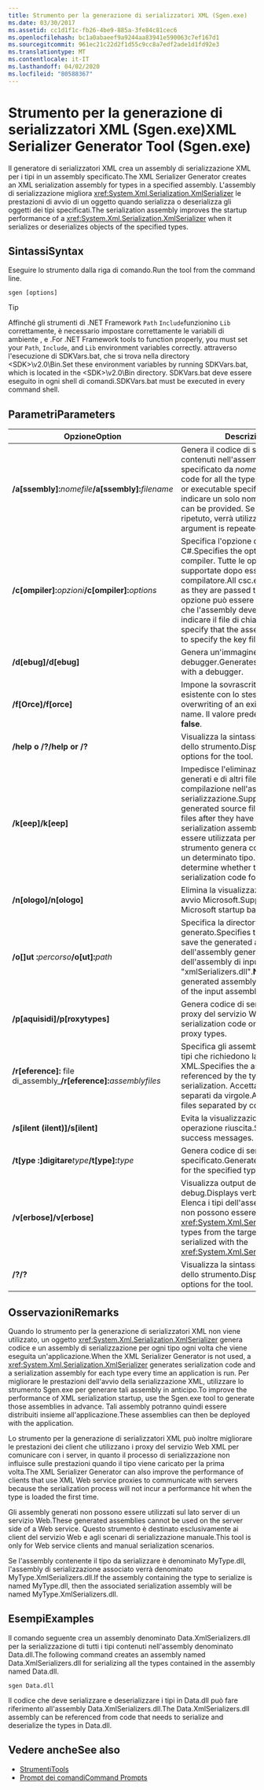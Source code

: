```yaml
---
title: Strumento per la generazione di serializzatori XML (Sgen.exe)
ms.date: 03/30/2017
ms.assetid: cc1d1f1c-fb26-4be9-885a-3fe84c81cec6
ms.openlocfilehash: bc1a0abaeef9a9244aa83941e590063c7ef167d1
ms.sourcegitcommit: 961ec21c22d2f1d55c9cc8a7edf2ade1d1fd92e3
ms.translationtype: MT
ms.contentlocale: it-IT
ms.lasthandoff: 04/02/2020
ms.locfileid: "80588367"
---
```

# <a name="xml-serializer-generator-tool-sgenexe"></a><span data-ttu-id="34c2e-102">Strumento per la generazione di serializzatori XML (Sgen.exe)</span><span class="sxs-lookup"><span data-stu-id="34c2e-102">XML Serializer Generator Tool (Sgen.exe)</span></span>

<span data-ttu-id="34c2e-103">Il generatore di serializzatori XML crea un assembly di serializzazione XML per i tipi in un assembly specificato.</span><span class="sxs-lookup"><span data-stu-id="34c2e-103">The XML Serializer Generator creates an XML serialization assembly for types in a specified assembly.</span></span> <span data-ttu-id="34c2e-104">L'assembly di serializzazione migliora <xref:System.Xml.Serialization.XmlSerializer> le prestazioni di avvio di un oggetto quando serializza o deserializza gli oggetti dei tipi specificati.</span><span class="sxs-lookup"><span data-stu-id="34c2e-104">The serialization assembly improves the startup performance of a <xref:System.Xml.Serialization.XmlSerializer> when it serializes or deserializes objects of the specified types.</span></span>
  
## <a name="syntax"></a><span data-ttu-id="34c2e-105">Sintassi</span><span class="sxs-lookup"><span data-stu-id="34c2e-105">Syntax</span></span>

<span data-ttu-id="34c2e-106">Eseguire lo strumento dalla riga di comando.</span><span class="sxs-lookup"><span data-stu-id="34c2e-106">Run the tool from the command line.</span></span>
  
```console  
sgen [options]  
```
  
> [!TIP]
> <span data-ttu-id="34c2e-107">Affinché gli strumenti di .NET Framework `Path` `Include`funzionino `Lib` correttamente, è necessario impostare correttamente le variabili di ambiente , e .</span><span class="sxs-lookup"><span data-stu-id="34c2e-107">For .NET Framework tools to function properly, you must set your `Path`, `Include`, and `Lib` environment variables correctly.</span></span> <span data-ttu-id="34c2e-108">attraverso l'esecuzione di SDKVars.bat, che si trova nella directory \<SDK>\v2.0\Bin.</span><span class="sxs-lookup"><span data-stu-id="34c2e-108">Set these environment variables by running SDKVars.bat, which is located in the \<SDK>\v2.0\Bin directory.</span></span> <span data-ttu-id="34c2e-109">SDKVars.bat deve essere eseguito in ogni shell di comandi.</span><span class="sxs-lookup"><span data-stu-id="34c2e-109">SDKVars.bat must be executed in every command shell.</span></span>
  
## <a name="parameters"></a><span data-ttu-id="34c2e-110">Parametri</span><span class="sxs-lookup"><span data-stu-id="34c2e-110">Parameters</span></span>  
  
|<span data-ttu-id="34c2e-111">Opzione</span><span class="sxs-lookup"><span data-stu-id="34c2e-111">Option</span></span>|<span data-ttu-id="34c2e-112">Descrizione</span><span class="sxs-lookup"><span data-stu-id="34c2e-112">Description</span></span>|  
|------------|-----------------|  
|<span data-ttu-id="34c2e-113">**/a\[ssembly\]:**_nomefile_</span><span class="sxs-lookup"><span data-stu-id="34c2e-113">**/a\[ssembly\]:**_filename_</span></span>|<span data-ttu-id="34c2e-114">Genera il codice di serializzazione per tutti i tipi contenuti nell'assembly o nell'eseguibile specificato da *nomefile*.</span><span class="sxs-lookup"><span data-stu-id="34c2e-114">Generates serialization code for all the types contained in the assembly or executable specified by *filename*.</span></span> <span data-ttu-id="34c2e-115">È possibile indicare un solo nome file.</span><span class="sxs-lookup"><span data-stu-id="34c2e-115">Only one file name can be provided.</span></span> <span data-ttu-id="34c2e-116">Se questo argomento viene ripetuto, verrà utilizzato l'ultimo nome file.</span><span class="sxs-lookup"><span data-stu-id="34c2e-116">If this argument is repeated, the last file name is used.</span></span>|  
|<span data-ttu-id="34c2e-117">**/c\[ompiler\]:**_opzioni_</span><span class="sxs-lookup"><span data-stu-id="34c2e-117">**/c\[ompiler\]:**_options_</span></span>|<span data-ttu-id="34c2e-118">Specifica l'opzione da passare al compilatore C#.</span><span class="sxs-lookup"><span data-stu-id="34c2e-118">Specifies the options to pass to the C# compiler.</span></span> <span data-ttu-id="34c2e-119">Tutte le opzioni di csc.exe vengono supportate dopo essere state passate al compilatore.</span><span class="sxs-lookup"><span data-stu-id="34c2e-119">All csc.exe options are supported as they are passed to the compiler.</span></span> <span data-ttu-id="34c2e-120">Questa opzione può essere utilizzata per specificare che l'assembly deve essere firmato e per indicare il file di chiave.</span><span class="sxs-lookup"><span data-stu-id="34c2e-120">This can be used to specify that the assembly should be signed and to specify the key file.</span></span>|  
|<span data-ttu-id="34c2e-121">**/d\[ebug\]**</span><span class="sxs-lookup"><span data-stu-id="34c2e-121">**/d\[ebug\]**</span></span>|<span data-ttu-id="34c2e-122">Genera un'immagine utilizzabile con un debugger.</span><span class="sxs-lookup"><span data-stu-id="34c2e-122">Generates an image that can be used with a debugger.</span></span>|  
|<span data-ttu-id="34c2e-123">**/f\[Orce\]**</span><span class="sxs-lookup"><span data-stu-id="34c2e-123">**/f\[orce\]**</span></span>|<span data-ttu-id="34c2e-124">Impone la sovrascrittura di un assembly esistente con lo stesso nome.</span><span class="sxs-lookup"><span data-stu-id="34c2e-124">Forces the overwriting of an existing assembly of the same name.</span></span> <span data-ttu-id="34c2e-125">Il valore predefinito è **false**.</span><span class="sxs-lookup"><span data-stu-id="34c2e-125">The default is **false**.</span></span>|  
|<span data-ttu-id="34c2e-126">**/help o /?**</span><span class="sxs-lookup"><span data-stu-id="34c2e-126">**/help or /?**</span></span>|<span data-ttu-id="34c2e-127">Visualizza la sintassi e le opzioni di comando dello strumento.</span><span class="sxs-lookup"><span data-stu-id="34c2e-127">Displays command syntax and options for the tool.</span></span>|  
|<span data-ttu-id="34c2e-128">**/k\[eep\]**</span><span class="sxs-lookup"><span data-stu-id="34c2e-128">**/k\[eep\]**</span></span>|<span data-ttu-id="34c2e-129">Impedisce l'eliminazione dei file di origine generati e di altri file temporanei al termine della compilazione nell'assembly di serializzazione.</span><span class="sxs-lookup"><span data-stu-id="34c2e-129">Suppresses the deletion of the generated source files and other temporary files after they have been compiled into the serialization assembly.</span></span> <span data-ttu-id="34c2e-130">Questa opzione può essere utilizzata per determinare se lo strumento genera codice di serializzazione per un determinato tipo.</span><span class="sxs-lookup"><span data-stu-id="34c2e-130">This can be used to determine whether the tool is generating serialization code for a particular type.</span></span>|  
|<span data-ttu-id="34c2e-131">**/n\[ologo\]**</span><span class="sxs-lookup"><span data-stu-id="34c2e-131">**/n\[ologo\]**</span></span>|<span data-ttu-id="34c2e-132">Elimina la visualizzazione del messaggio di avvio Microsoft.</span><span class="sxs-lookup"><span data-stu-id="34c2e-132">Suppresses the display of the Microsoft startup banner.</span></span>|  
|<span data-ttu-id="34c2e-133">**/o\[\]ut :**_percorso_</span><span class="sxs-lookup"><span data-stu-id="34c2e-133">**/o\[ut\]:**_path_</span></span>|<span data-ttu-id="34c2e-134">Specifica la directory in cui salvare l'assembly generato.</span><span class="sxs-lookup"><span data-stu-id="34c2e-134">Specifies the directory in which to save the generated assembly.</span></span> <span data-ttu-id="34c2e-135">**Nota:** il nome dell'assembly generato è composto dal nome dell'assembly di input e da "xmlSerializers.dll".</span><span class="sxs-lookup"><span data-stu-id="34c2e-135">**Note:**  The name of the generated assembly is composed of the name of the input assembly plus "xmlSerializers.dll".</span></span>|  
|<span data-ttu-id="34c2e-136">**/p\[aquisidi\]**</span><span class="sxs-lookup"><span data-stu-id="34c2e-136">**/p\[roxytypes\]**</span></span>|<span data-ttu-id="34c2e-137">Genera codice di serializzazione solo per i tipi proxy del servizio Web XML.</span><span class="sxs-lookup"><span data-stu-id="34c2e-137">Generates serialization code only for the XML Web service proxy types.</span></span>|  
|<span data-ttu-id="34c2e-138">**/r\[eference\]:** file di_assembly_</span><span class="sxs-lookup"><span data-stu-id="34c2e-138">**/r\[eference\]:**_assemblyfiles_</span></span>|<span data-ttu-id="34c2e-139">Specifica gli assembly a cui fanno riferimento i tipi che richiedono la serializzazione XML.</span><span class="sxs-lookup"><span data-stu-id="34c2e-139">Specifies the assemblies that are referenced by the types requiring XML serialization.</span></span> <span data-ttu-id="34c2e-140">Accetta più file di assembly separati da virgole.</span><span class="sxs-lookup"><span data-stu-id="34c2e-140">Accepts multiple assembly files separated by commas.</span></span>|  
|<span data-ttu-id="34c2e-141">**/s\[ilent (ilent)\]**</span><span class="sxs-lookup"><span data-stu-id="34c2e-141">**/s\[ilent\]**</span></span>|<span data-ttu-id="34c2e-142">Evita la visualizzazione dei messaggi di operazione riuscita.</span><span class="sxs-lookup"><span data-stu-id="34c2e-142">Suppresses the display of success messages.</span></span>|  
|<span data-ttu-id="34c2e-143">**/t\[ype :\]digitare**_type_</span><span class="sxs-lookup"><span data-stu-id="34c2e-143">**/t\[ype\]:**_type_</span></span>|<span data-ttu-id="34c2e-144">Genera codice di serializzazione solo per il tipo specificato.</span><span class="sxs-lookup"><span data-stu-id="34c2e-144">Generates serialization code only for the specified type.</span></span>|  
|<span data-ttu-id="34c2e-145">**/v\[erbose\]**</span><span class="sxs-lookup"><span data-stu-id="34c2e-145">**/v\[erbose\]**</span></span>|<span data-ttu-id="34c2e-146">Visualizza output dettagliato per il debug.</span><span class="sxs-lookup"><span data-stu-id="34c2e-146">Displays verbose output for debugging.</span></span> <span data-ttu-id="34c2e-147">Elenca i tipi dell'assembly di destinazione che non possono essere serializzati con <xref:System.Xml.Serialization.XmlSerializer>.</span><span class="sxs-lookup"><span data-stu-id="34c2e-147">Lists types from the target assembly that cannot be serialized with the <xref:System.Xml.Serialization.XmlSerializer>.</span></span>|  
|<span data-ttu-id="34c2e-148">**/?**</span><span class="sxs-lookup"><span data-stu-id="34c2e-148">**/?**</span></span>|<span data-ttu-id="34c2e-149">Visualizza la sintassi e le opzioni di comando dello strumento.</span><span class="sxs-lookup"><span data-stu-id="34c2e-149">Displays command syntax and options for the tool.</span></span>|  
  
## <a name="remarks"></a><span data-ttu-id="34c2e-150">Osservazioni</span><span class="sxs-lookup"><span data-stu-id="34c2e-150">Remarks</span></span>  
 <span data-ttu-id="34c2e-151">Quando lo strumento per la generazione di serializzatori XML non viene utilizzato, un oggetto <xref:System.Xml.Serialization.XmlSerializer> genera codice e un assembly di serializzazione per ogni tipo ogni volta che viene eseguita un'applicazione.</span><span class="sxs-lookup"><span data-stu-id="34c2e-151">When the XML Serializer Generator is not used, a <xref:System.Xml.Serialization.XmlSerializer> generates serialization code and a serialization assembly for each type every time an application is run.</span></span> <span data-ttu-id="34c2e-152">Per migliorare le prestazioni dell'avvio della serializzazione XML, utilizzare lo strumento Sgen.exe per generare tali assembly in anticipo.</span><span class="sxs-lookup"><span data-stu-id="34c2e-152">To improve the performance of XML serialization startup, use the Sgen.exe tool to generate those assemblies in advance.</span></span> <span data-ttu-id="34c2e-153">Tali assembly potranno quindi essere distribuiti insieme all'applicazione.</span><span class="sxs-lookup"><span data-stu-id="34c2e-153">These assemblies can then be deployed with the application.</span></span>  
  
 <span data-ttu-id="34c2e-154">Lo strumento per la generazione di serializzatori XML può inoltre migliorare le prestazioni dei client che utilizzano i proxy del servizio Web XML per comunicare con i server, in quanto il processo di serializzazione non influisce sulle prestazioni quando il tipo viene caricato per la prima volta.</span><span class="sxs-lookup"><span data-stu-id="34c2e-154">The XML Serializer Generator can also improve the performance of clients that use XML Web service proxies to communicate with servers because the serialization process will not incur a performance hit when the type is loaded the first time.</span></span>  
  
 <span data-ttu-id="34c2e-155">Gli assembly generati non possono essere utilizzati sul lato server di un servizio Web.</span><span class="sxs-lookup"><span data-stu-id="34c2e-155">These generated assemblies cannot be used on the server side of a Web service.</span></span> <span data-ttu-id="34c2e-156">Questo strumento è destinato esclusivamente ai client del servizio Web e agli scenari di serializzazione manuale.</span><span class="sxs-lookup"><span data-stu-id="34c2e-156">This tool is only for Web service clients and manual serialization scenarios.</span></span>  
  
 <span data-ttu-id="34c2e-157">Se l'assembly contenente il tipo da serializzare è denominato MyType.dll, l'assembly di serializzazione associato verrà denominato MyType.XmlSerializers.dll.</span><span class="sxs-lookup"><span data-stu-id="34c2e-157">If the assembly containing the type to serialize is named MyType.dll, then the associated serialization assembly will be named MyType.XmlSerializers.dll.</span></span>  
  
## <a name="examples"></a><span data-ttu-id="34c2e-158">Esempi</span><span class="sxs-lookup"><span data-stu-id="34c2e-158">Examples</span></span>  
 <span data-ttu-id="34c2e-159">Il comando seguente crea un assembly denominato Data.XmlSerializers.dll per la serializzazione di tutti i tipi contenuti nell'assembly denominato Data.dll.</span><span class="sxs-lookup"><span data-stu-id="34c2e-159">The following command creates an assembly named Data.XmlSerializers.dll for serializing all the types contained in the assembly named Data.dll.</span></span>  
  
```console  
sgen Data.dll
```  
  
 <span data-ttu-id="34c2e-160">Il codice che deve serializzare e deserializzare i tipi in Data.dll può fare riferimento all'assembly Data.XmlSerializers.dll.</span><span class="sxs-lookup"><span data-stu-id="34c2e-160">The Data.XmlSerializers.dll assembly can be referenced from code that needs to serialize and deserialize the types in Data.dll.</span></span>  
  
## <a name="see-also"></a><span data-ttu-id="34c2e-161">Vedere anche</span><span class="sxs-lookup"><span data-stu-id="34c2e-161">See also</span></span>

- [<span data-ttu-id="34c2e-162">Strumenti</span><span class="sxs-lookup"><span data-stu-id="34c2e-162">Tools</span></span>](../../../docs/framework/tools/index.md)
- [<span data-ttu-id="34c2e-163">Prompt dei comandi</span><span class="sxs-lookup"><span data-stu-id="34c2e-163">Command Prompts</span></span>](../../../docs/framework/tools/developer-command-prompt-for-vs.md)
